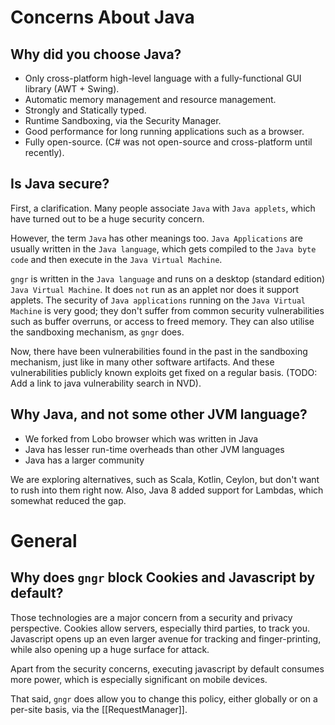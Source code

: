 # Concerns About Java

## Why did you choose Java?
* Only cross-platform high-level language with a fully-functional GUI library (AWT + Swing).
* Automatic memory management and resource management.
* Strongly and Statically typed.
* Runtime Sandboxing, via the Security Manager.
* Good performance for long running applications such as a browser.
* Fully open-source. (C# was not open-source and cross-platform until recently).

## Is Java secure?
First, a clarification. Many people associate `Java` with `Java applets`, which have turned out to be a huge security concern.

However, the term `Java` has other meanings too. `Java Applications` are usually written in the `Java language`, which gets compiled to the `Java byte code` and then execute in the `Java Virtual Machine`.

`gngr` is written in the `Java language` and runs on a desktop (standard edition) `Java Virtual Machine`. It does `not` run as an applet nor does it support applets. The security of `Java applications` running on the `Java Virtual Machine` is very good; they don't suffer from common security vulnerabilities such as buffer overruns, or access to freed memory. They can also utilise the sandboxing mechanism, as `gngr` does.

Now, there have been vulnerabilities found in the past in the sandboxing mechanism, just like in many other software artifacts. And these vulnerabilities publicly known exploits get fixed on a regular basis. (TODO: Add a link to java vulnerability search in NVD).

## Why Java, and not some other JVM language?
* We forked from Lobo browser which was written in Java
* Java has lesser run-time overheads than other JVM languages
* Java has a larger community

We are exploring alternatives, such as Scala, Kotlin, Ceylon, but don't want to rush into them right now. Also, Java 8 added support for Lambdas, which somewhat reduced the gap.

# General

## Why does `gngr` block Cookies and Javascript by default?

Those technologies are a major concern from a security and privacy perspective. Cookies allow servers, especially third parties, to track you. Javascript opens up an even larger avenue for tracking and finger-printing, while also opening up a huge surface for attack.

Apart from the security concerns, executing javascript by default consumes more power, which is especially significant on mobile devices. 

That said, `gngr` does allow you to change this policy, either globally or on a per-site basis, via the [[RequestManager]].

